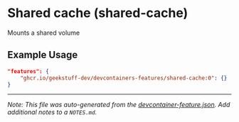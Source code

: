 
# Shared cache (shared-cache)

Mounts a shared volume

## Example Usage

```json
"features": {
    "ghcr.io/geekstuff-dev/devcontainers-features/shared-cache:0": {}
}
```





---

_Note: This file was auto-generated from the [devcontainer-feature.json](https://github.com/geekstuff-dev/devcontainers-features/blob/main/src/shared-cache/devcontainer-feature.json).  Add additional notes to a `NOTES.md`._
